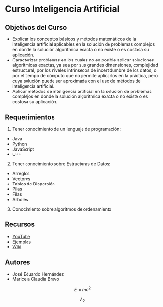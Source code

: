 # Curso Inteligencia Artificial

## Objetivos del Curso

- Explicar los conceptos básicos y métodos matemáticos de la inteligencia
artificial aplicables en la solución de problemas complejos en donde la
solución algorítmica exacta o no existe o es costosa su aplicación.
- Caracterizar problemas en los cuales no es posible aplicar soluciones
algorítmicas exactas, ya sea por sus grandes dimensiones, complejidad
estructural, por los niveles intrínsecos de incertidumbre de los datos, o
por el tiempo de cómputo que no permite aplicarlos en la práctica, pero
cuya solución puede ser aproximada con el uso de métodos de inteligencia
artificial.
- Aplicar métodos de inteligencia artificial en la solución de problemas
complejos en donde la solución algorítmica exacta o no existe o es costosa
su aplicación. 

## Requerimientos

1. Tener conocimiento de un lenguaje de programación:

- Java
- Python
- JavaScript
- C++

2. Tener conocimiento sobre Estructuras de Datos:

- Arreglos
- Vectores
- Tablas de Dispersión
- Pilas
- Filas
- Árboles

3. Conocimiento sobre algoritmos de ordenamiento

## Recursos

- [YouTube](https://www.youtube.com/c/Computaci%C3%B3nyProgramaci%C3%B3n)
- [Ejemplos](https://jose-eduardo-hrz.github.io/Inteligencia-Artificial/)
- [Wiki](https://github.com/Jose-Eduardo-Hrz/Inteligencia-Artificial/wiki)

## Autores

- José Eduardo Hernández
- Maricela Claudia Bravo

$$E=mc^2$$

$$ A_2 $$